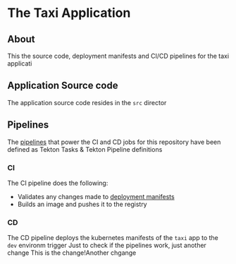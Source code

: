 # The Taxi Application


## About

This  the source code, deployment manifests and CI/CD pipelines for the taxi applicati

## Application Source code

The application source code resides in the `src` director

## Pipelines

The [pipelines](../pipelines) that power the CI and CD jobs for this repository have been defined as Tekton Tasks & Tekton Pipeline definitions

### CI

The CI pipeline does the following:

- Validates any changes made to [deployment manifests](../deploy)
- Builds an image and pushes it to the registry

### CD

The CD pipeline deploys the kubernetes manifests of the `taxi` app to the `dev` environm
trigger
Just to check if the pipelines work, just another change
This is the change!Another chgange
